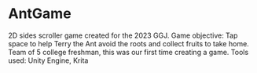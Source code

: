 # AntGame
2D sides scroller game created for the 2023 GGJ.
Game objective: Tap space to help Terry the Ant avoid the roots and collect fruits to take home. 
Team of 5 college freshman, this was our first time creating a game. 
Tools used: Unity Engine, Krita
